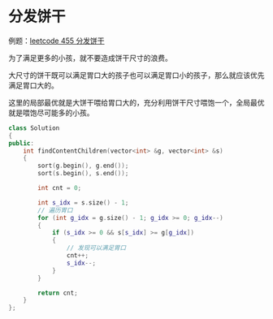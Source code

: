 # 分发饼干

例题：[leetcode 455 分发饼干](https://leetcode.cn/problems/assign-cookies/description/)

为了满足更多的小孩，就不要造成饼干尺寸的浪费。

大尺寸的饼干既可以满足胃口大的孩子也可以满足胃口小的孩子，那么就应该优先满足胃口大的。

这里的局部最优就是大饼干喂给胃口大的，充分利用饼干尺寸喂饱一个，全局最优就是喂饱尽可能多的小孩。

```cpp
class Solution
{
public:
    int findContentChildren(vector<int> &g, vector<int> &s)
    {
        sort(g.begin(), g.end());
        sort(s.begin(), s.end());

        int cnt = 0;

        int s_idx = s.size() - 1;
        // 遍历胃口
        for (int g_idx = g.size() - 1; g_idx >= 0; g_idx--)
        {
            if (s_idx >= 0 && s[s_idx] >= g[g_idx])
            {
                // 发现可以满足胃口
                cnt++;
                s_idx--;
            }
        }

        return cnt;
    }
};
```
